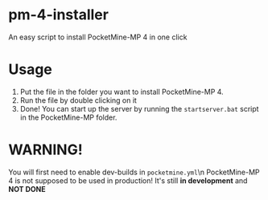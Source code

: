 # pm-4-installer
An easy script to install PocketMine-MP 4 in one click

# Usage
1. Put the file in the folder you want to install PocketMine-MP 4.    
2. Run the file by double clicking on it
3. Done! You can start up the server by running the `startserver.bat` script in the PocketMine-MP folder.

# WARNING! 
You will first need to enable dev-builds in `pocketmine.yml`\n
PocketMine-MP 4 is not supposed to be used in production! It's still **in development** and **NOT DONE** 
